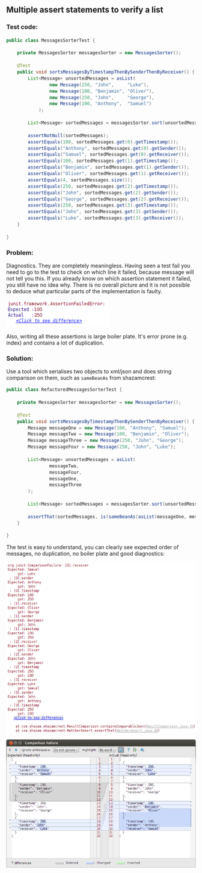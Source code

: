 ## Multiple assert statements to verify a list

### Test code:

```java
public class MessagesSorterTest {

    private MessagesSorter messagesSorter = new MessagesSorter();

    @Test
    public void sortsMessagesByTimestampThenBySenderThenByReceiver() {
        List<Message> unsortedMessages = asList(
                new Message(250, "John",     "Luke"),
                new Message(100, "Benjamin", "Oliver"),
                new Message(250, "John",     "George"),
                new Message(100, "Anthony",  "Samuel")
            );

        List<Message> sortedMessages = messagesSorter.sort(unsortedMessages);

        assertNotNull(sortedMessages);
        assertEquals(100, sortedMessages.get(0).getTimestamp());
        assertEquals("Anthony", sortedMessages.get(0).getSender());
        assertEquals("Samuel", sortedMessages.get(0).getReceiver());
        assertEquals(100, sortedMessages.get(1).getTimestamp());
        assertEquals("Benjamin", sortedMessages.get(1).getSender());
        assertEquals("Oliver", sortedMessages.get(1).getReceiver());
        assertEquals(4, sortedMessages.size());
        assertEquals(250, sortedMessages.get(2).getTimestamp());
        assertEquals("John", sortedMessages.get(2).getSender());
        assertEquals("George", sortedMessages.get(2).getReceiver());
        assertEquals(250, sortedMessages.get(3).getTimestamp());
        assertEquals("John", sortedMessages.get(3).getSender());
        assertEquals("Luke", sortedMessages.get(3).getReceiver());
    }

}
```


### Problem:

Diagnostics. They are completely meaningless. Having seen a test fail you need to go to the test to check on which line it failed, because message will not tell you this. If you already know on which assertion statement it failed, you still have no idea why. There is no overall picture and it is not possible to deduce what particular parts of the implementation is faulty.

![alt text](https://github.com/Jarcionek/Bad-Practices-of-Testing/blob/master/src/java/presentation/_08_asserting_on_the_elements_of_the_list/before-console.png)

Also, writing all these assertions is large boiler plate. It's error prone (e.g. index) and contains a lot of duplication.


### Solution:

Use a tool which serialises two objects to xml/json and does string comparison on them, such as ```sameBeanAs``` from shazamcrest:

```java
public class RefactoredMessagesSorterTest {

    private MessagesSorter messagesSorter = new MessagesSorter();

    @Test
    public void sortsMessagesByTimestampThenBySenderThenByReceiver() {
        Message messageOne = new Message(100, "Anthony", "Samuel");
        Message messageTwo = new Message(100, "Benjamin", "Oliver");
        Message messageThree = new Message(250, "John", "George");
        Message messageFour = new Message(250, "John", "Luke");

        List<Message> unsortedMessages = asList(
                messageTwo,
                messageFour,
                messageOne,
                messageThree
        );

        List<Message> sortedMessages = messagesSorter.sort(unsortedMessages);

        assertThat(sortedMessages, is(sameBeanAs(asList(messageOne, messageTwo, messageThree, messageFour))));
    }

}
```

The test is easy to understand, you can clearly see expected order of messages, no duplication, no boiler plate and good diagnostics:

![alt text](https://github.com/Jarcionek/Bad-Practices-of-Testing/blob/master/src/java/presentation/_08_asserting_on_the_elements_of_the_list/after-console.png)

![alt text](https://github.com/Jarcionek/Bad-Practices-of-Testing/blob/master/src/java/presentation/_08_asserting_on_the_elements_of_the_list/after-comparison.png)
